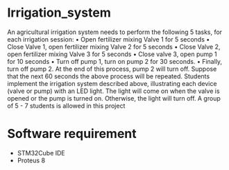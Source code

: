 # Irrigation_system
An agricultural irrigation system needs to perform the following 5 tasks, for each irrigation
session:
• Open fertilizer mixing Valve 1 for 5 seconds
• Close Valve 1, open fertilizer mixing Valve 2 for 5 seconds
• Close Valve 2, open fertilizer mixing Valve 3 for 5 seconds
• Close valve 3, open pump 1 for 10 seconds
• Turn off pump 1, turn on pump 2 for 30 seconds.
• Finally, turn off pump 2.
At the end of this process, pump 2 will turn off. Suppose that the next 60 seconds the above
process will be repeated.
Students implement the irrigation system described above, illustrating each device (valve or
pump) with an LED light. The light will come on when the valve is opened or the pump is
turned on. Otherwise, the light will turn off. A group of 5 - 7 students is allowed in this project
# Software requirement
- STM32Cube IDE
- Proteus 8
  
